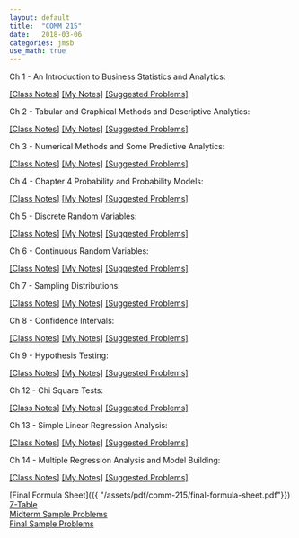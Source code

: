 ```yaml
---
layout: default
title:  "COMM 215"
date:   2018-03-06 
categories: jmsb
use_math: true
---
```




<!--
# Sample Final Problems

<div style="background-color:#fff6e9; text-align:left; vertical-align: middle; padding:10px 10px;">
Let's test some inline math int $\int_{a}^{b} x^2 dx$ 
</div>
-->


Ch 1 - An Introduction to Business Statistics and Analytics:
<!-- All Sections; Appendix 1.1,1.2 -->  
[[Class Notes]]({{/assets/pdf/comm-215/class-notes/ch1-class-notes.pdf}}) [[My Notes]]({{/assets/pdf/comm-215/my-notes/ch1-my-notes.pdf}}) [[Suggested Problems]]({{"/assets/pdf/comm-215/suggested-problems/ch1-suggested-problems.pdf"}})  

Ch 2 - Tabular and Graphical Methods and Descriptive Analytics:  
<!-- All Sections; Appendix 2.1,2.2   -->
[[Class Notes]]({{/assets/pdf/comm-215/class-notes/ch2-class-notes.pdf}}) [[My Notes]]({{/assets/pdf/comm-215/my-notes/ch2-my-notes.pdf}}) [[Suggested Problems]]({{"/assets/pdf/comm-215/suggested-problems/ch2-suggested-problems.pdf"}})    

Ch 3 - Numerical Methods and Some Predictive Analytics:  
<!-- Sections 3.1-3.3,3.5,3.6; Appendix 3.1,3.2   -->
[[Class Notes]]({{/assets/pdf/comm-215/class-notes/ch3-class-notes.pdf}}) [[My Notes]]({{/assets/pdf/comm-215/my-notes/ch3-my-notes.pdf}}) [[Suggested Problems]]({{"/assets/pdf/comm-215/suggested-problems/ch3-suggested-problems.pdf"}})  

Ch 4 - Chapter 4 Probability and Probability Models:  
<!-- All Sections; Appendix 1.1,1.2   -->
[[Class Notes]]({{/assets/pdf/comm-215/class-notes/ch4-class-notes.pdf}}) [[My Notes]]({{/assets/pdf/comm-215/my-notes/ch4-my-notes.pdf}}) [[Suggested Problems]]({{"/assets/pdf/comm-215/suggested-problems/ch4-suggested-problems.pdf"}})  

Ch 5 - Discrete Random Variables:  
<!-- Sections 5.1-5.3; Appendix 5.1,5.2 for Binomial Distribution   -->
[[Class Notes]]({{/assets/pdf/comm-215/class-notes/ch5-class-notes.pdf}}) [[My Notes]]({{/assets/pdf/comm-215/my-notes/ch5-my-notes.pdf}}) [[Suggested Problems]]({{"/assets/pdf/comm-215/suggested-problems/ch5-suggested-problems.pdf"}})  

Ch 6 - Continuous Random Variables:  
<!-- Sections 6.1,6.3, 6.4; Appendix 6.1,6.2   -->
[[Class Notes]]({{/assets/pdf/comm-215/class-notes/ch6-class-notes.pdf}}) [[My Notes]]({{/assets/pdf/comm-215/my-notes/ch6-my-notes.pdf}}) [[Suggested Problems]]({{"/assets/pdf/comm-215/suggested-problems/ch6-suggested-problems.pdf"}})  


Ch 7 - Sampling Distributions:  
<!-- Sections 7.1-7.2   -->
[[Class Notes]]({{/assets/pdf/comm-215/class-notes/ch7-class-notes.pdf}}) [[My Notes]]({{/assets/pdf/comm-215/my-notes/ch7-my-notes.pdf}}) [[Suggested Problems]]({{"/assets/pdf/comm-215/suggested-problems/ch7-suggested-problems.pdf"}})  

Ch 8 - Confidence Intervals:  
<!-- Sections 8.1-8.4; Appendix 8.1,8.2   -->
[[Class Notes]]({{/assets/pdf/comm-215/class-notes/ch8-class-notes.pdf}}) [[My Notes]]({{/assets/pdf/comm-215/my-notes/ch8-my-notes.pdf}}) [[Suggested Problems]]({{"/assets/pdf/comm-215/suggested-problems/ch8-suggested-problems.pdf"}})  

Ch 9 - Hypothesis Testing:  
<!-- Sections 9.1-9.4; Appendix 9.1,9.2   -->
[[Class Notes]]({{/assets/pdf/comm-215/class-notes/ch9-class-notes.pdf}}) [[My Notes]]({{/assets/pdf/comm-215/my-notes/ch9-my-notes.pdf}}) [[Suggested Problems]]({{"/assets/pdf/comm-215/suggested-problems/ch9-suggested-problems.pdf"}})  

Ch 12 - Chi Square Tests:  
<!-- Sections 12.1-12.2; Appendix 12.1,12.2   -->
[[Class Notes]]({{/assets/pdf/comm-215/class-notes/ch12-class-notes.pdf}}) [[My Notes]]({{/assets/pdf/comm-215/my-notes/ch12-my-notes.pdf}}) [[Suggested Problems]]({{"/assets/pdf/comm-215/suggested-problems/ch12-suggested-problems.pdf"}})  

Ch 13 - Simple Linear Regression Analysis:  
<!-- Sections 13.1-13.5; Appendix 13.1,13.2 & Sections 3.4   -->
[[Class Notes]]({{/assets/pdf/comm-215/class-notes/ch13-class-notes.pdf}}) [[My Notes]]({{/assets/pdf/comm-215/my-notes/ch13-my-notes.pdf}}) [[Suggested Problems]]({{"/assets/pdf/comm-215/suggested-problems/ch13-suggested-problems.pdf"}}) 

Ch 14 - Multiple Regression Analysis and Model Building:  
<!-- Sections 14.1-14.5; Appendix 14.1,14.2   -->
[[Class Notes]]({{/assets/pdf/comm-215/class-notes/ch14-class-notes.pdf}}) [[My Notes]]({{/assets/pdf/comm-215/my-notes/ch14-my-notes.pdf}}) [[Suggested Problems]]({{"/assets/pdf/comm-215/suggested-problems/ch14-suggested-problems.pdf"}})   

[Final Formula Sheet]({{ "/assets/pdf/comm-215/final-formula-sheet.pdf"}})  
<a href="http://www.z-table.com">Z-Table</a>  
[Midterm Sample Problems]({{"/assets/pdf/comm-215/final-sample-problems.pdf"}})  
[Final Sample Problems]({{"/assets/pdf/comm-215/final-sample-problems.pdf"}})

